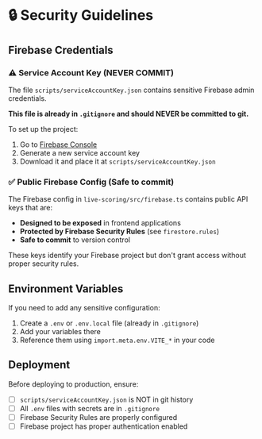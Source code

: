 # 🔒 Security Guidelines

## Firebase Credentials

### ⚠️ Service Account Key (NEVER COMMIT)

The file `scripts/serviceAccountKey.json` contains sensitive Firebase admin credentials.

**This file is already in `.gitignore` and should NEVER be committed to git.**

To set up the project:
1. Go to [Firebase Console](https://console.firebase.google.com/project/sqyping-live-scoring/settings/serviceaccounts/adminsdk)
2. Generate a new service account key
3. Download it and place it at `scripts/serviceAccountKey.json`

### ✅ Public Firebase Config (Safe to commit)

The Firebase config in `live-scoring/src/firebase.ts` contains public API keys that are:
- **Designed to be exposed** in frontend applications
- **Protected by Firebase Security Rules** (see `firestore.rules`)
- **Safe to commit** to version control

These keys identify your Firebase project but don't grant access without proper security rules.

## Environment Variables

If you need to add any sensitive configuration:
1. Create a `.env` or `.env.local` file (already in `.gitignore`)
2. Add your variables there
3. Reference them using `import.meta.env.VITE_*` in your code

## Deployment

Before deploying to production, ensure:
- [ ] `scripts/serviceAccountKey.json` is NOT in git history
- [ ] All `.env` files with secrets are in `.gitignore`
- [ ] Firebase Security Rules are properly configured
- [ ] Firebase project has proper authentication enabled

